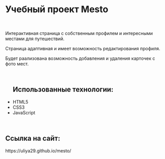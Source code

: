 <h1 aligin="center"><b>Учебный проект Mesto</b></h1>
<br>
<p aligin="center">Интерактивная страница с собственным профилем и интересными местами для путешествий.</p>
<p>Страница адаптивная и имеет возможность редактирования профиля.</p>
<p>Будет раализована возможность добавления и удаления карточек с фото мест.</p>
<br>
<ul>
<h2>Использованные технологии:</h2>
  <li>HTML5</li>
  <li>CSS3</li>
  <li>JavaScript</li>
</ul>
<br>
<h2>Ссылка на сайт:</h2>
https://uliya29.github.io/mesto/
